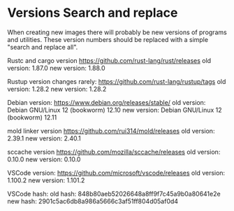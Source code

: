 # Versions Search and replace

When creating new images there will probably be new versions of programs and utilities.
These version numbers should be replaced with a simple "search and replace all".

Rustc and cargo version
<https://github.com/rust-lang/rust/releases>
old version: 1.87.0
new version: 1.88.0

Rustup version changes rarely:
<https://github.com/rust-lang/rustup/tags>
old version: 1.28.2
new version: 1.28.2

Debian version:
<https://www.debian.org/releases/stable/>
old version: Debian GNU/Linux 12 (bookworm) 12.10
new version: Debian GNU/Linux 12 (bookworm) 12.11

mold linker version
<https://github.com/rui314/mold/releases>
old version: 2.39.1
new version: 2.40.1

sccache version
<https://github.com/mozilla/sccache/releases>
old version: 0.10.0
new version: 0.10.0

VSCode version:
<https://github.com/microsoft/vscode/releases>
old version: 1.100.2
new version: 1.101.2

VSCode hash:
old hash: 848b80aeb52026648a8ff9f7c45a9b0a80641e2e
new hash: 2901c5ac6db8a986a5666c3af51ff804d05af0d4
